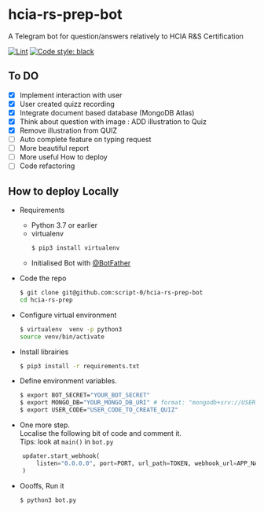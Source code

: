 # hcia-rs-prep-bot
A Telegram bot for question/answers relatively to HCIA R&amp;S Certification

[![Lint](https://github.com/script-0/hcia-rs-prep-bot/actions/workflows/lint.yml/badge.svg)](https://github.com/script-0/hcia-rs-prep-bot/actions/workflows/lint.yml)     [![Code style: black](https://img.shields.io/badge/code%20style-black-000000.svg)](https://github.com/psf/black)

## To DO

- [x] Implement interaction with user
- [x] User created quizz recording 
- [x] Integrate document based database (MongoDB Atlas)
- [x] Think about question with image : ADD illustration to Quiz
- [x] Remove illustration from QUIZ
- [ ] Auto complete feature on typing request
- [ ] More beautiful report
- [ ] More useful How to deploy
- [ ] Code refactoring

## How to deploy Locally

- Requirements

    - Python 3.7 or earlier
    - virtualenv
        ```bash
        $ pip3 install virtualenv
        ```
    - Initialised Bot with [@BotFather](https://t.me/BotFather)
- Code the repo
    ```bash
    $ git clone git@github.com:script-0/hcia-rs-prep-bot
    cd hcia-rs-prep
    ```

- Configure virtual environment

    ```bash
    $ virtualenv  venv -p python3
    source venv/bin/activate
    ```

- Install librairies
    ```bash
    $ pip3 install -r requirements.txt
    ```
- Define environment variables.
    ```bash
    $ export BOT_SECRET="YOUR_BOT_SECRET"
    $ export MONGO_DB="YOUR_MONGO_DB_URI" # format: "mongodb+srv://USERNAME:PASSWORD@cluster0.0soh0.mongodb.net/COLLECTION_NAME?retryWrites=true&w=majority"
    $ export USER_CODE="USER_CODE_TO_CREATE_QUIZ"
    ```
- One more step. \
Localise the following bit of code and comment it.\
Tips: look at `main()` in `bot.py`
```python
    updater.start_webhook(
        listen="0.0.0.0", port=PORT, url_path=TOKEN, webhook_url=APP_NAME + TOKEN
    )
```
- Oooffs, Run it
    ```bash
    $ python3 bot.py
    ```

